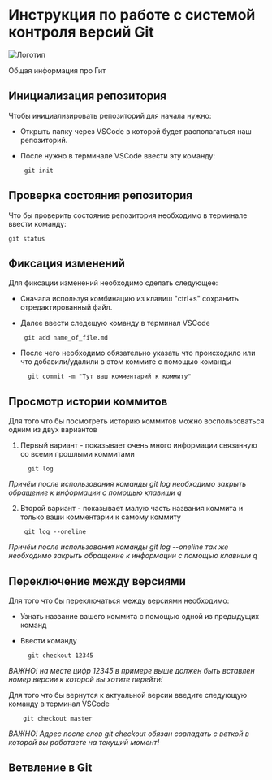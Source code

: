 # **Инструкция по работе с системой контроля версий Git**

![Логотип](GitFoto.jpg)

Общая информация про Гит

## Инициализация репозитория

Чтобы инициализировать репозиторий для начала нужно:
 * Открыть папку через VSCode в которой будет располагаться наш репозиторий. 
 * После нужно в терминале VSCode ввести эту команду:

        git init

## Проверка состояния репозитория

Что бы проверить состояние репозитория необходимо в терминале ввести команду:

    git status

## Фиксация изменений

Для фиксации изменений необходимо сделать следующее:
 * Сначала используя комбинацию из клавиш "ctrl+s" сохранить отредактированный файл.
 * Далее ввести следeщую команду в терминал VSCode 

        git add name_of_file.md
* После чего необходимо обязательно указать что происходило или что добавили/удалили в этом коммите с помощью команды

        git commit -m "Тут ваш комментарий к коммиту"


## Просмотр истории коммитов

Для того что бы посмотреть историю коммитов можно воспользоваться одним из двух вариантов

1. Первый вариант - показывает очень много информации связанную со всеми прошлыми коммитами

         git log 

*Причём после использования команды git log необходимо закрыть обращение к информации с помощью клавиши q*


2. Второй вариант - показывает малую часть названия коммита и только ваши комментарии к самому коммиту

        git log --oneline

*Причём после использования команды git log --oneline так же необходимо закрыть обращение к информации с помощью клавиши q*

## Переключение между версиями

Для того что бы переключаться между версиями необходимо:
* Узнать название вашего коммита с помощью одной из предыдущих команд
* Ввести команду

        git checkout 12345 
*ВАЖНО! на месте цифр 12345 в примере выше должен быть вставлен номер версии к которой вы хотите перейти!*

Для того что бы вернутся к актуальной версии введите следующую команду в терминал VSCode

        git checkout master

*ВАЖНО! Адрес после слов git checkout обязан совпадать с веткой в которой вы работаете на текущий момент!*

## Ветвление в Git

